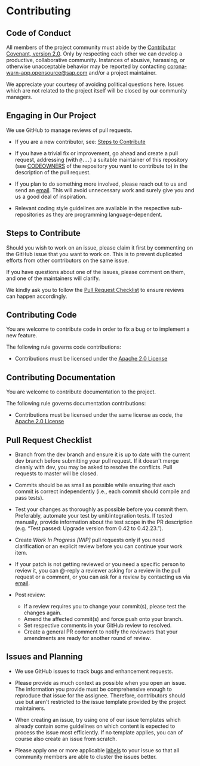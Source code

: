 # Contributing

## Code of Conduct

All members of the project community must abide by the [Contributor Covenant, version 2.0](CODE_OF_CONDUCT.md).
Only by respecting each other we can develop a productive, collaborative community.
Instances of abusive, harassing, or otherwise unacceptable behavior may be reported by contacting [corona-warn-app.opensource@sap.com](mailto:corona-warn-app.opensource@sap.com) and/or a project maintainer. 

We appreciate your courtesy of avoiding political questions here. Issues which are not related to the project itself will be closed by our community managers. 

## Engaging in Our Project

We use GitHub to manage reviews of pull requests.

* If you are a new contributor, see: [Steps to Contribute](#steps-to-contribute)

* If you have a trivial fix or improvement, go ahead and create a pull request, addressing (with `@...`) a suitable maintainer of this repository (see [CODEOWNERS](CODEOWNERS) of the repository you want to contribute to) in the description of the pull request.

* If you plan to do something more involved, please reach out to us and send an [email](mailto:corona-warn-app.opensource@sap.com). This will avoid unnecessary work and surely give you and us a good deal of inspiration.

* Relevant coding style guidelines are available in the respective sub-repositories as they are programming language-dependent.

## Steps to Contribute

Should you wish to work on an issue, please claim it first by commenting on the GitHub issue that you want to work on. This is to prevent duplicated efforts from other contributors on the same issue.

If you have questions about one of the issues, please comment on them, and one of the maintainers will clarify.

We kindly ask you to follow the [Pull Request Checklist](#Pull-Request-Checklist) to ensure reviews can happen accordingly.

## Contributing Code

You are welcome to contribute code in order to fix a bug or to implement a new feature.

The following rule governs code contributions:

* Contributions must be licensed under the [Apache 2.0 License](LICENSE)

## Contributing Documentation

You are welcome to contribute documentation to the project.

The following rule governs documentation contributions:

* Contributions must be licensed under the same license as code, the [Apache 2.0 License](LICENSE)

## Pull Request Checklist

* Branch from the dev branch and ensure it is up to date with the current dev branch before submitting your pull request. If it doesn't merge cleanly with dev, you may be asked to resolve the conflicts. Pull requests to master will be closed.

* Commits should be as small as possible while ensuring that each commit is correct independently (i.e., each commit should compile and pass tests).

* Test your changes as thoroughly as possible before you commit them. Preferably, automate your test by unit/integration tests. If tested manually, provide information about the test scope in the PR description (e.g. “Test passed: Upgrade version from 0.42 to 0.42.23.”).

* Create _Work In Progress [WIP]_ pull requests only if you need clarification or an explicit review before you can continue your work item.

* If your patch is not getting reviewed or you need a specific person to review it, you can @-reply a reviewer asking for a review in the pull request or a comment, or you can ask for a review by contacting us via [email](mailto:corona-warn-app.opensource@sap.com).

* Post review:
  * If a review requires you to change your commit(s), please test the changes again.
  * Amend the affected commit(s) and force push onto your branch.
  * Set respective comments in your GitHub review to resolved.
  * Create a general PR comment to notify the reviewers that your amendments are ready for another round of review.

## Issues and Planning

* We use GitHub issues to track bugs and enhancement requests.

* Please provide as much context as possible when you open an issue. The information you provide must be comprehensive enough to reproduce that issue for the assignee. Therefore, contributors should use but aren't restricted to the issue template provided by the project maintainers.

* When creating an issue, try using one of our issue templates which already contain some guidelines on which content is expected to process the issue most efficiently. If no template applies, you can of course also create an issue from scratch.

* Please apply one or more applicable [labels](https://github.com/corona-warn-app/cwa-app-android/labels) to your issue so that all community members are able to cluster the issues better.